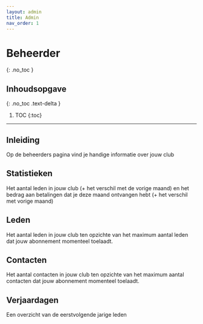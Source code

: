 ```yaml
---
layout: admin
title: Admin
nav_order: 1
---
```


# Beheerder
{: .no_toc }

## Inhoudsopgave
{: .no_toc .text-delta }

1. TOC
{:toc}

---
## Inleiding

Op de beheerders pagina vind je handige informatie over jouw club

## Statistieken

Het aantal leden in jouw club (+ het verschil met de vorige maand) en het bedrag aan betalingen dat je deze maand ontvangen hebt (+ het verschil met vorige maand)

## Leden

Het aantal leden in jouw club ten opzichte van het maximum aantal leden dat jouw abonnement momenteel toelaadt.

## Contacten

Het aantal contacten in jouw club ten opzichte van het maximum aantal contacten dat jouw abonnement momenteel toelaadt.

## Verjaardagen

Een overzicht van de eerstvolgende jarige leden